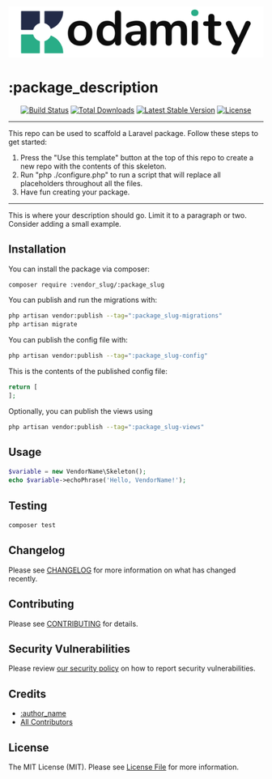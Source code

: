 <p align="center"><img src="https://raw.githubusercontent.com/Kodamity/.github/refs/heads/main/art/logo.svg" alt="Kodamity Logo"></p>

# :package_description

<p align="center">
<a href="https://github.com/:vendor_slug/:package_slug/actions?query=workflow%3Atests+branch%3Amain"><img src="https://img.shields.io/github/actions/workflow/status/:vendor_slug/:package_slug/tests.yml?branch=main&label=tests&style=flat-square" alt="Build Status"></a>
<a href="https://packagist.org/packages/:vendor_slug/:package_slug"><img src="https://img.shields.io/packagist/dt/:vendor_slug/:package_slug.svg?style=flat-square" alt="Total Downloads"></a>
<a href="https://packagist.org/packages/:vendor_slug/:package_slug"><img src="https://img.shields.io/packagist/v/:vendor_slug/:package_slug.svg?style=flat-square" alt="Latest Stable Version"></a>
<a href="https://packagist.org/packages/:vendor_slug/:package_slug"><img src="https://img.shields.io/packagist/l/:vendor_slug/:package_slug" alt="License"></a>
</p>

<!--delete-->
---
This repo can be used to scaffold a Laravel package. Follow these steps to get started:

1. Press the "Use this template" button at the top of this repo to create a new repo with the contents of this skeleton.
2. Run "php ./configure.php" to run a script that will replace all placeholders throughout all the files.
3. Have fun creating your package.
---
<!--/delete-->
This is where your description should go. Limit it to a paragraph or two. Consider adding a small example.

## Installation

You can install the package via composer:

```bash
composer require :vendor_slug/:package_slug
```

You can publish and run the migrations with:

```bash
php artisan vendor:publish --tag=":package_slug-migrations"
php artisan migrate
```

You can publish the config file with:

```bash
php artisan vendor:publish --tag=":package_slug-config"
```

This is the contents of the published config file:

```php
return [
];
```

Optionally, you can publish the views using

```bash
php artisan vendor:publish --tag=":package_slug-views"
```

## Usage

```php
$variable = new VendorName\Skeleton();
echo $variable->echoPhrase('Hello, VendorName!');
```

## Testing

```bash
composer test
```

## Changelog

Please see [CHANGELOG](CHANGELOG.md) for more information on what has changed recently.

## Contributing

Please see [CONTRIBUTING](CONTRIBUTING.md) for details.

## Security Vulnerabilities

Please review [our security policy](../../security/policy) on how to report security vulnerabilities.

## Credits

- [:author_name](https://github.com/:author_username)
- [All Contributors](../../contributors)

## License

The MIT License (MIT). Please see [License File](LICENSE.md) for more information.
